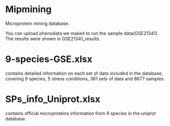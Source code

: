 # Mipmining
Microprotein mining database.  
  
You can upload phenodata we maked to run the sample data(GSE21341).  
The results were shown in GSE21341_results.  

9-species-GSE.xlsx  
===
contains detailed information on each set of data included in the database, covering 9 species, 5 stress conditions, 361 sets of data and 8677 samples.  

SPs_info_Uniprot.xlsx  
===
contains official microproteins information from 9 species in the uniprot database.
